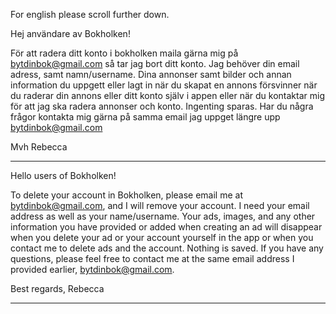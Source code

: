 For english please scroll further down.

Hej användare av Bokholken! 

För att radera ditt konto i bokholken maila gärna mig på bytdinbok@gmail.com så tar jag bort ditt konto. 
Jag behöver din email adress, samt namn/username. Dina annonser samt bilder och annan information du uppgett eller lagt in när du skapat en annons försvinner när du raderar din annons eller ditt konto själv i appen eller när du kontaktar mig för att jag ska radera annonser och konto. Ingenting sparas. 
Har du några frågor kontakta mig gärna på samma email jag uppget längre upp bytdinbok@gmail.com

Mvh Rebecca 

----------------------------------------------------

Hello users of Bokholken!

To delete your account in Bokholken, please email me at bytdinbok@gmail.com, and I will remove your account.
I need your email address as well as your name/username. Your ads, images, and any other information you have provided or added when creating an ad will disappear when you delete your ad or your account yourself in the app or when you contact me to delete ads and the account. Nothing is saved.
If you have any questions, please feel free to contact me at the same email address I provided earlier, bytdinbok@gmail.com.

Best regards,
Rebecca

-----------------------------------------------------



<!--
**Bequiza/bequiza** is a ✨ _special_ ✨ repository because its `README.md` (this file) appears on your GitHub profile.

Here are some ideas to get you started:

- 🔭 I’m currently working on ...
- 🌱 I’m currently learning ...
- 👯 I’m looking to collaborate on ...
- 🤔 I’m looking for help with ...
- 💬 Ask me about ...
- 📫 How to reach me: ...
- 😄 Pronouns: ...
- ⚡ Fun fact: ...
-->
